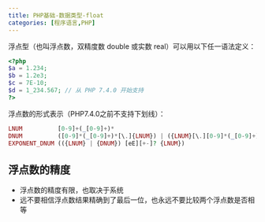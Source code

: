 ```yaml
---
title: PHP基础-数据类型-float
categories: [程序语言,PHP]
---
```


浮点型（也叫浮点数，双精度数 double 或实数 real）可以用以下任一语法定义：

```php
<?php
$a = 1.234; 
$b = 1.2e3; 
$c = 7E-10;
$d = 1_234.567; // 从 PHP 7.4.0 开始支持
?>
```

浮点数的形式表示（PHP7.4.0之前不支持下划线）：

```php
LNUM          [0-9]+(_[0-9]+)*
DNUM          ([0-9]*(_[0-9]+)*[\.]{LNUM}) | ({LNUM}[\.][0-9]*(_[0-9]+)*)
EXPONENT_DNUM (({LNUM} | {DNUM}) [eE][+-]? {LNUM})
```

## 浮点数的精度

- 浮点数的精度有限，也取决于系统
- 远不要相信浮点数结果精确到了最后一位，也永远不要比较两个浮点数是否相等